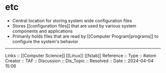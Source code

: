 # etc

- Central location for storing system wide configuration files
- Stores [[configuration files]] that are used by various system components and applications
- Primarily holds files that are read by [[Computer Program|programs]] to configure the system's behavior

---
Links :: [[Computer Science]] [[Linux]] [[fstab]]
Reference ::
Type :: #atom
Creator ::
TAF ::
Discussion ::
Dis_Topic :: 
Resolved ::
Date :: 2024-04-04 15:06
